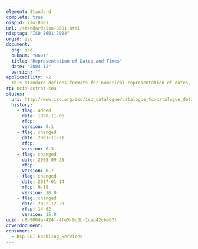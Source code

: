 ```yaml
---
element: Standard
complete: true
nispid: iso-8601
url: /standard/iso-8601.html
nisptag: "ISO 8601:2004"
orgid: iso
document:
  org: iso
  pubnum: "8601"
  title: "Representation of Dates and Times"
  date: "2004-12"
  version: ""
applicability: >2
  This standard defines formats for numerical representation of dates, times and date/time combinations. It is applicable whenever dates and times are included in information interchange. Local time and Coordinated Universal Time (UTC) are supported. Dates are for the Gregorian calendar and can be given in year-month-day, year-week-day or year-day formats. Times are given in 24hr format. Characters are taken from ISO/IEC 646.
rp: ncia-sstrat-sea
status:
  uri: http://www.iso.org/iso/iso_catalogue/catalogue_tc/catalogue_detail.htm?csnumber=40874
  history: 
    - flag: added
      date: 1998-11-06
      rfcp: 
      version: 0.1
    - flag: changed
      date: 2001-11-21
      rfcp: 
      version: 0.3
    - flag: changed
      date: 2005-09-23
      rfcp: 
      version: 0.7
    - flag: changed
      date: 2017-01-14
      rfcp: 9-19
      version: 10.0
    - flag: changed
      date: 2022-12-20
      rfcp: 14-62
      version: 15.0
uuid: c8b906da-424f-4fe5-9c3b-1cab42cbe67f
coverdocument:
consumers:
  - bsp-COI-Enabling_Services
---
```

